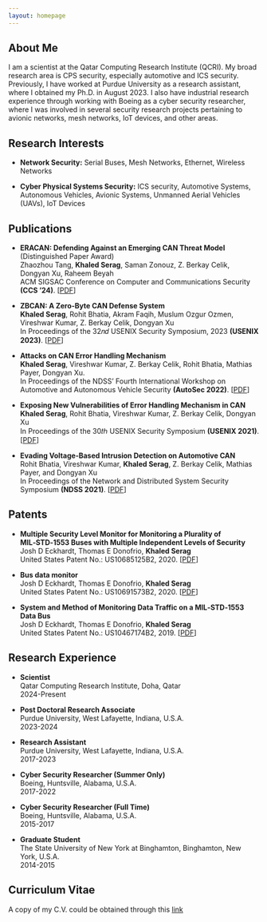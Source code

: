 ```yaml
---
layout: homepage
---
```


## About Me

I am a scientist at the Qatar Computing Research Institute (QCRI). My broad research area is CPS security, especially automotive and ICS security.
Previously, I have worked at Purdue University as a research assistant, where I obtained my Ph.D. in August 2023. I also have industrial research experience through working with Boeing as a cyber security researcher, where I was involved in several security research projects pertaining to avionic networks, mesh networks, IoT devices, and other areas. 


## Research Interests

- **Network Security:** Serial Buses, Mesh Networks, Ethernet, Wireless Networks

- **Cyber Physical Systems Security:** ICS security, Automotive Systems, Autonomous Vehicles, Avionic Systems, Unmanned Aerial Vehicles (UAVs), IoT Devices 


## Publications

- **ERACAN: Defending Against an Emerging CAN Threat Model** (Distinguished Paper Award)
  <br>
  Zhaozhou Tang, **Khaled Serag**, Saman Zonouz, Z. Berkay Celik, Dongyan Xu, Raheem Beyah
  <br>
  ACM SIGSAC Conference on Computer and Communications Security **(CCS ’24)**. [[PDF](https://khaled-alsharif.github.io/assets/ERACAN-2.pdf)]

- **ZBCAN: A Zero‑Byte CAN Defense System**
  <br>
  **Khaled Serag**, Rohit Bhatia, Akram Faqih, Muslum Ozgur Ozmen, Vireshwar Kumar, Z.
Berkay Celik, Dongyan Xu
  <br>
   In Proceedings of the 32𝑛𝑑 USENIX Security Symposium, 2023 **(USENIX 2023)**. [[PDF](https://khaled-alsharif.github.io/assets/ZBCAN.pdf)] 
  <br>

- **Attacks on CAN Error Handling Mechanism**
  <br>
   **Khaled Serag**, Vireshwar Kumar, Z. Berkay Celik, Rohit Bhatia, Mathias Payer, Dongyan Xu.
  <br>
  In Proceedings of the NDSS’ Fourth International Workshop on Automotive and Autonomous Vehicle Security **(AutoSec 2022)**. [[PDF](https://www.ndss-symposium.org/wp-content/uploads/autosec2022_23013_paper.pdf)] 
  
- **Exposing New Vulnerabilities of Error Handling Mechanism in CAN**
  <br>
  **Khaled Serag**, Rohit Bhatia, Vireshwar Kumar, Z. Berkay Celik, Dongyan Xu
  <br>
  In Proceedings of the 30𝑡ℎ USENIX Security Symposium **(USENIX 2021)**. [[PDF](https://www.usenix.org/system/files/sec21-serag.pdf)] 
  
  
- **Evading Voltage‑Based Intrusion Detection on Automotive CAN**
  <br>
  Rohit Bhatia, Vireshwar Kumar, **Khaled Serag**, Z. Berkay Celik, Mathias
Payer, and Dongyan Xu
  <br>
  In Proceedings of the Network and Distributed System Security Symposium **(NDSS 2021)**. [[PDF](https://www.ndss-symposium.org/wp-content/uploads/ndss2021_6B-1_23013_paper.pdf)] 

## Patents
- **Multiple Security Level Monitor for Monitoring a Plurality of MIL‑STD‑1553 Buses with Multiple Independent Levels of Security**
  <br>
  Josh D Eckhardt, Thomas E Donofrio, **Khaled Serag** 
  <br>
  United States Patent No.: US10685125B2, 2020. [[PDF](https://patentimages.storage.googleapis.com/aa/c3/2a/441f7951e27072/US10685125.pdf)] 


- **Bus data monitor**
  <br>
  Josh D Eckhardt, Thomas E Donofrio, **Khaled Serag** 
  <br>
  United States Patent No.: US10691573B2, 2020. [[PDF](https://patentimages.storage.googleapis.com/0c/ac/60/8f05f6c2dd22fa/US10691573.pdf)] 
  
- **System and Method of Monitoring Data Traffic on a MIL‑STD‑1553 Data Bus**
  <br>
  Josh D Eckhardt, Thomas E Donofrio, **Khaled Serag** 
  <br>
United States Patent No.: US10467174B2, 2019. [[PDF](https://patentimages.storage.googleapis.com/1a/aa/d6/377fb195718e8d/US10467174.pdf)]   


## Research Experience


- **Scientist**
  <br>
Qatar Computing Research Institute, Doha, Qatar
  <br>
  2024-Present

- **Post Doctoral Research Associate**
  <br>
Purdue University, West Lafayette, Indiana, U.S.A.
  <br>
  2023-2024

- **Research Assistant**
  <br>
Purdue University, West Lafayette, Indiana, U.S.A.
  <br>
  2017-2023

- **Cyber Security Researcher (Summer Only)**
  <br>
Boeing, Huntsville, Alabama, U.S.A.
  <br>
  2017-2022

- **Cyber Security Researcher (Full Time)**
  <br>
Boeing, Huntsville, Alabama, U.S.A.
  <br>
  2015-2017
  
- **Graduate Student**
  <br>
The State University of New York at Binghamton, Binghamton, New York, U.S.A.
  <br>
  2014-2015
  
  
## Curriculum Vitae
A copy of my C.V. could be obtained through this [link](assets/KhaledSerag.pdf)
  
